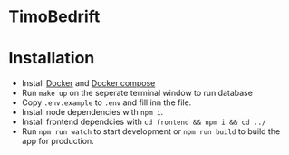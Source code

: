 # TimoBedrift

# Installation

- Install [Docker](https://docs.docker.com/get-docker/) and [Docker compose](https://docs.docker.com/compose/)
- Run `make up` on the seperate terminal window to run database
- Copy `.env.example` to `.env` and fill inn the file.
- Install node dependencies with `npm i`.
- Install frontend dependcies with `cd frontend && npm i && cd ../`
- Run `npm run watch` to start development or `npm run build` to build the app for production.
